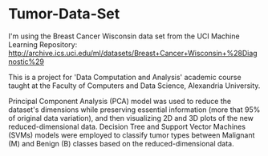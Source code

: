 # Tumor-Data-Set
I'm using the Breast Cancer Wisconsin data set from the UCI Machine Learning Repository: http://archive.ics.uci.edu/ml/datasets/Breast+Cancer+Wisconsin+%28Diagnostic%29

This is a project for 'Data Computation and Analysis' academic course taught at the Faculty of Computers and Data Science, Alexandria University.

Principal Component Analysis (PCA) model was used to reduce the dataset's dimensions while preserving essential information (more that 95% of original data variation), and then visualizing 2D and 3D plots of the new reduced-dimensional data.
Decision Tree and Support Vector Machines (SVMs) models were employed to classify tumor types between Malignant (M) and Benign (B) classes based on the reduced-dimensional data.
